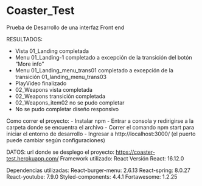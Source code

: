 # Coaster_Test
Prueba de Desarrollo de una interfaz Front end

RESULTADOS:

  -	Vista 01_Landing completada
  -	Menu 01_Landing-1 completado a excepción de la transición del botón “More info”
  -	Menu 01_Landing_menu_trans01 completado a excepción de la transición 01_landing_menu_trans03
  -	PlayVideo finalizado
  -	02_Weapons vista completada
  -	02_Weapons transición completada
  -	02_Weapons_item02 no se pudo completar
  -	No se pudo completar diseño responsivo
  
  Como correr el proyecto:
    -	Instalar npm 
    -	Entrar a consola y redirigirse a la carpeta donde se encuentra el archivo
    -	Correr el comando npm start para iniciar el entorno de desarrollo
    -	Ingresar a  http://localhost:3000/ (el puerto puede cambiar según configuraciones) 

DATOS:
url donde se desplego el proyecto: https://coaster-test.herokuapp.com/
Framework utilizado: React
Versión React: 16.12.0

Dependencias utilizadas: 
React-burger-menu: 2.6.13
React-spring: 8.0.27
React-youtube: 7.9.0
Styled-components: 4.4.1
Fortawesome: 1.2.25


